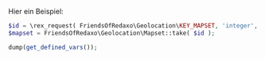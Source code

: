 Hier ein Beispiel:

```php
$id = \rex_request( FriendsOfRedaxo\Geolocation\KEY_MAPSET, 'integer', 1 );
$mapset = FriendsOfRedaxo\Geolocation\Mapset::take( $id );

dump(get_defined_vars());
```

